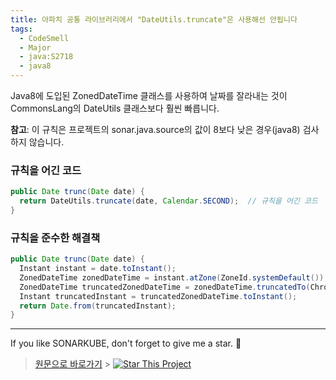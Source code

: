 ```yaml
---
title: 아파치 공통 라이브러리에서 "DateUtils.truncate"은 사용해선 안됩니다
tags:
  - CodeSmell
  - Major
  - java:S2718
  - java8
---
```


Java8에 도입된 ZonedDateTime 클래스를 사용하여 날짜를 잘라내는 것이 CommonsLang의 DateUtils 클래스보다 훨씬 빠릅니다.

**참고**: 이 규칙은 프로젝트의 sonar.java.source의 값이 8보다 낮은 경우(java8) 검사하지 않습니다.

### 규칙을 어긴 코드

```java
public Date trunc(Date date) {
  return DateUtils.truncate(date, Calendar.SECOND);  // 규칙을 어긴 코드
}
```

### 규칙을 준수한 해결책

```java
public Date trunc(Date date) {
  Instant instant = date.toInstant();
  ZonedDateTime zonedDateTime = instant.atZone(ZoneId.systemDefault());
  ZonedDateTime truncatedZonedDateTime = zonedDateTime.truncatedTo(ChronoUnit.SECONDS);
  Instant truncatedInstant = truncatedZonedDateTime.toInstant();
  return Date.from(truncatedInstant);
}
```

---

If you like SONARKUBE, don't forget to give me a star. :star2:

> [원문으로 바로가기](https://rules.sonarsource.com/java/tag/java8/RSPEC-2718) > [![Star This Project](https://img.shields.io/github/stars/kantabile/sonarkube.svg?label=Stars&style=social)](https://github.com/kantabile/sonarkube)
